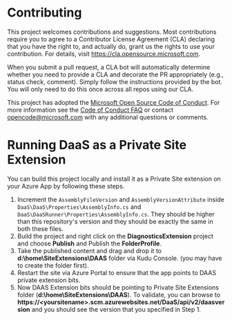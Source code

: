 
# Contributing

This project welcomes contributions and suggestions.  Most contributions require you to agree to a
Contributor License Agreement (CLA) declaring that you have the right to, and actually do, grant us
the rights to use your contribution. For details, visit https://cla.opensource.microsoft.com.

When you submit a pull request, a CLA bot will automatically determine whether you need to provide
a CLA and decorate the PR appropriately (e.g., status check, comment). Simply follow the instructions
provided by the bot. You will only need to do this once across all repos using our CLA.

This project has adopted the [Microsoft Open Source Code of Conduct](https://opensource.microsoft.com/codeofconduct/).
For more information see the [Code of Conduct FAQ](https://opensource.microsoft.com/codeofconduct/faq/) or
contact [opencode@microsoft.com](mailto:opencode@microsoft.com) with any additional questions or comments.

# Running DaaS as a Private Site Extension
You can build this project locally and install it as a Private Site extension on your Azure App by following these steps.
1. Increment the `AssemblyFileVersion` and `AssemblyVersionAttribute` inside `DaaS\DaaS\Properties\AssemblyInfo.cs` and `DaaS\DaaSRunner\Properties\AssemblyInfo.cs`. They should be higher than this repository's version and they should be exactly the same in both these files.
2. Build the project and right click on the **DiagnosticsExtension** project and choose **Publish** and Publish the **FolderProfile**.
3. Take the published content and drag and drop it to **d:\home\SiteExtensions\DAAS** folder via Kudu Console. (you may have to create the folder first).
4. Restart the site via Azure Portal to ensure that the app points to DAAS private extension bits.
5. Now DAAS Extension bits should be pointing to Private Site Extensions folder (**d:\home\SiteExtensions\DAAS**). To validate, you can browse to **https://&lt;yoursitename&gt;.scm.azurewebsites.net/DaaS/api/v2/daasversion** and you should see the version that you specified in Step 1. 

